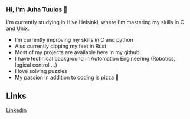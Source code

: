 ### Hi, I'm Juha Tuulos 👋

I'm currently studying in Hive Helsinki, where I'm mastering my skills in C and Unix.

-  I’m currently improving my skills in C and python
-  Also currently dipping my feet in Rust
-  Most of my projects are available here in my github
-  I have technical background in Automation Engineering (Robotics, logical control ...)
-  I love solving puzzles
-  My passion in addition to coding is pizza 🍕

## Links
[Linkedin](https://www.linkedin.com/in/juha-heiskanen/)
